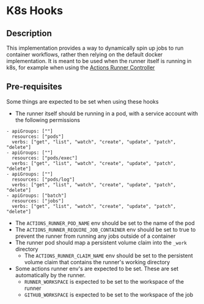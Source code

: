 # K8s Hooks

## Description
This implementation provides a way to dynamically spin up jobs to run container workflows, rather then relying on the default docker implementation. It is meant to be used when the runner itself is running in k8s, for example when using the [Actions Runner Controller](https://github.com/actions-runner-controller/actions-runner-controller)

## Pre-requisites 
Some things are expected to be set when using these hooks
- The runner itself should be running in a pod, with a service account with the following permissions
```
- apiGroups: [""]
  resources: ["pods"]
  verbs: ["get", "list", "watch", "create", "update", "patch", "delete"]
- apiGroups: [""]
  resources: ["pods/exec"]
  verbs: ["get", "list", "watch", "create", "update", "patch", "delete"]
- apiGroups: [""]
  resources: ["pods/log"]
  verbs: ["get", "list", "watch", "create", "update", "patch", "delete"]
- apiGroups: ["batch"]
  resources: ["jobs"]
  verbs: ["get", "list", "watch", "create", "update", "patch", "delete"]
```
- The `ACTIONS_RUNNER_POD_NAME` env should be set to the name of the pod
- The `ACTIONS_RUNNER_REQUIRE_JOB_CONTAINER` env should be set to true to prevent the runner from running any jobs outside of a container
- The runner pod should map a persistent volume claim into the `_work` directory
    - The `ACTIONS_RUNNER_CLAIM_NAME` env should be set to the persistent volume claim that contains the runner's working directory
- Some actions runner env's are expected to be set. These are set automatically by the runner.
    - `RUNNER_WORKSPACE` is expected to be set to the workspace of the runner
    - `GITHUB_WORKSPACE` is expected to be set to the workspace of the job
